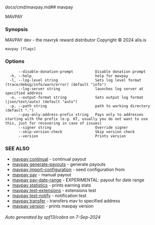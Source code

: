 docs/cmd/mavpay.md## mavpay

MAVPAY

### Synopsis

MAVPAY dev - the mavryk reward distributor
Copyright © 2024 alis.is


```
mavpay [flags]
```

### Options

```
      --disable-donation-prompt          Disable donation prompt
  -h, --help                             help for mavpay
  -l, --log-level string                 Sets log level format (trace/debug/info/warn/error) (default "info")
      --log-server string                launches log server at specified address
  -o, --output-format string             Sets output log format (json/text/auto) (default "auto")
  -p, --path string                      path to working directory (default ".")
      --pay-only-address-prefix string   Pays only to addresses starting with the prefix (e.g. KT, usually you do not want to use this, just for recovering in case of issues)
      --signer string                    Override signer
      --skip-version-check               Skip version check
      --version                          Prints version
```

### SEE ALSO

* [mavpay continual](/mavpay/reference/cmd/mavpay_continual)	 - continual payout
* [mavpay generate-payouts](/mavpay/reference/cmd/mavpay_generate-payouts)	 - generate payouts
* [mavpay import-configuration](/mavpay/reference/cmd/mavpay_import-configuration)	 - seed configuration from
* [mavpay pay](/mavpay/reference/cmd/mavpay_pay)	 - manual payout
* [mavpay pay-date-range](/mavpay/reference/cmd/mavpay_pay-date-range)	 - EXPERIMENTAL: payout for date range
* [mavpay statistics](/mavpay/reference/cmd/mavpay_statistics)	 - prints earning stats
* [mavpay test-extensions](/mavpay/reference/cmd/mavpay_test-extensions)	 - extensions test
* [mavpay test-notify](/mavpay/reference/cmd/mavpay_test-notify)	 - notification test
* [mavpay transfer](/mavpay/reference/cmd/mavpay_transfer)	 - transfers mav to specified address
* [mavpay version](/mavpay/reference/cmd/mavpay_version)	 - prints mavpay version

###### Auto generated by spf13/cobra on 7-Sep-2024
